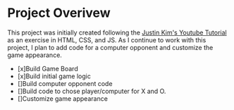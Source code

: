 # Project Overivew
This project was initially created following the [Justin Kim's Youtube Tutorial](https://www.youtube.com/watch?v=Rzhcb4M9-0Q) as an exercise in HTML, CSS, and JS. 
As I continue to work with this project, I plan to add code for a computer opponent and customize the game appearance. 

- [x]Build Game Board
- [x]Build initial game logic
- []Build computer opponent code
- []Build code to chose player/computer for X and O. 
- []Customize game appearance 